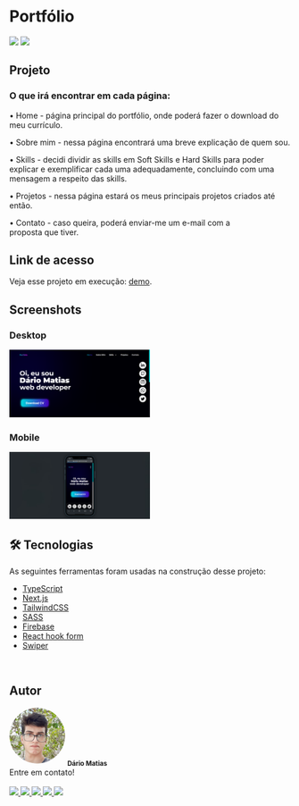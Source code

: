# Portfólio

<div style="display: inline_block">
  <img src="https://img.shields.io/badge/license-mit-green" />
  <img src="https://img.shields.io/badge/status%20-active-blue" />
</div>

## Projeto

### O que irá encontrar em cada página:

<p>
• Home - página principal do portfólio, onde poderá fazer o download do meu currículo.
<p>
• Sobre mim - nessa página encontrará uma breve explicação de quem sou.
<p>
• Skills - decidi dividir as skills em Soft Skills e Hard Skills para poder explicar e exemplificar cada uma adequadamente, concluindo com uma mensagem a respeito das skills.
<p>
• Projetos - nessa página estará os meus principais projetos criados até então.
<p>
• Contato - caso queira, poderá enviar-me um e-mail com a proposta que tiver.
<p>

## Link de acesso
Veja esse projeto em execução: [demo](https://portfolio-dales10.vercel.app/).

## Screenshots
<h3>Desktop</h3>
<img style="width: 50%" src="./screenshots/desktop.png" alt="My photo"/>
<h3>Mobile</h3>
<img style="width: 50%;" src="./screenshots/mobile.png" width="100px;" alt="My photo"/>


## 🛠 Tecnologias

As seguintes ferramentas foram usadas na construção desse projeto:

- [TypeScript](https://www.typescriptlang.org/)
- [Next.js](https://nextjs.org/)
- [TailwindCSS](https://tailwindcss.com/)
- [SASS](https://sass-lang.com/)
- [Firebase](https://firebase.google.com/)
- [React hook form](https://react-hook-form.com/api/useform/)
- [Swiper](https://swiperjs.com/)

<br />

## Autor

<img style="border-radius: 50%" src="./assets/my-photo.png" width="100px" alt="My photo"/>

<sub>
  <b>Dário Matias</b>
</sub>

<br/>
  Entre em contato!
<br/>
<br/>

<a href="https://www.linkedin.com/in/d%C3%A1rio-matias-dales-gamma-587785243/" target="_blank">
  <img src="https://img.shields.io/badge/LinkedIn-0077B5?style=for-the-badge&logo=linkedin&logoColor=white" />
</a>

<a href="https://www.instagram.com/dario_delta10/?theme=dark" target="_blank">
  <img src="https://img.shields.io/badge/-Instagram-%23E4405F?style=for-the-badge&logo=instagram&logoColor=white" />
</a>

<a href="https://wa.me/5583986404371">
  <img src="https://img.shields.io/badge/WhatsApp-25D366?style=for-the-badge&logo=whatsapp&logoColor=white" />
</a>

<a href="https://twitter.com/matiasdario752" target="_blank">
  <img src="https://img.shields.io/badge/Twitter-1DA1F2?style=for-the-badge&logo=twitter&logoColor=white" />
</a>

<a href="https://portfolio-dariomatias-dev.vercel.app/" target="_blank">
  <img src="https://img.shields.io/badge/website-000000?style=for-the-badge&logo=About.me&logoColor=white" />
</a>